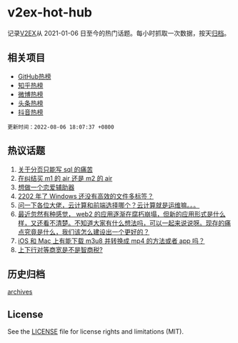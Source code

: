 # v2ex-hot-hub

 记录[V2EX](https://www.v2ex.com/)从 2021-01-06 日至今的热门话题。每小时抓取一次数据，按天[归档](archives)。
 
 ## 相关项目

- [GitHub热榜](https://github.com/snaildev/github-hot-hub)
- [知乎热榜](https://github.com/snaildev/zhihu-hot-hub)
- [微博热榜](https://github.com/snaildev/weibo-hot-hub)
- [头条热榜](https://github.com/snaildev/toutiao-hot-hub)
- [抖音热榜](https://github.com/snaildev/douyin-hot-hub)


 `更新时间：2022-08-06 18:07:37 +0800`

## 热议话题

1. [关于分页只能写 sql 的痛苦](https://www.v2ex.com/t/871007)
1. [在纠结买 m1 的 air 还是 m2 的 air](https://www.v2ex.com/t/870963)
1. [想做一个恋爱辅助器](https://www.v2ex.com/t/870999)
1. [2202 年了 Windows 还没有高效的文件多标签？](https://www.v2ex.com/t/871045)
1. [问一下各位大佬，云计算和前端选择哪个？云计算就是运维嘛。。。](https://www.v2ex.com/t/871043)
1. [最近忽然有种感觉， web2 的应用逐渐在腐朽崩塌，但新的应用形式是什么样，又还看不清楚。不知道大家有什么想法吗，可以一起来说说呀。现存的痛点究竟是什么，我们该怎么建设出一个更好的？](https://www.v2ex.com/t/871064)
1. [iOS 和 Mac 上有能下载 m3u8 并转换成 mp4 的方法或者 app 吗？](https://www.v2ex.com/t/871047)
1. [上下行对等商宽是不是智商税?](https://www.v2ex.com/t/870970)

## 历史归档

[archives](archives)

## License

See the [LICENSE](LICENSE) file for license rights and limitations (MIT).
